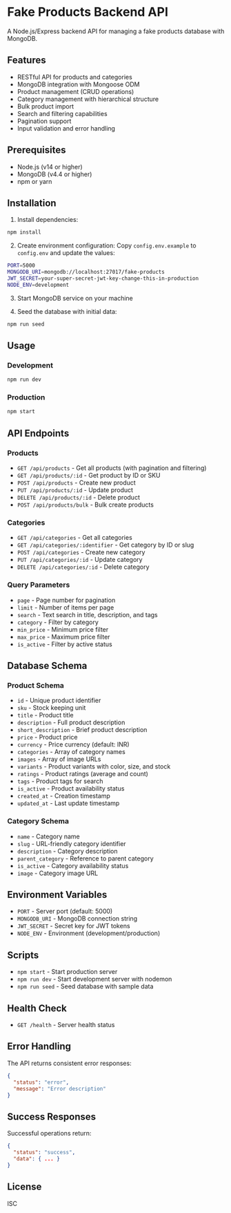# Fake Products Backend API

A Node.js/Express backend API for managing a fake products database with MongoDB.

## Features

- RESTful API for products and categories
- MongoDB integration with Mongoose ODM
- Product management (CRUD operations)
- Category management with hierarchical structure
- Bulk product import
- Search and filtering capabilities
- Pagination support
- Input validation and error handling

## Prerequisites

- Node.js (v14 or higher)
- MongoDB (v4.4 or higher)
- npm or yarn

## Installation

1. Install dependencies:
```bash
npm install
```

2. Create environment configuration:
Copy `config.env.example` to `config.env` and update the values:
```bash
PORT=5000
MONGODB_URI=mongodb://localhost:27017/fake-products
JWT_SECRET=your-super-secret-jwt-key-change-this-in-production
NODE_ENV=development
```

3. Start MongoDB service on your machine

4. Seed the database with initial data:
```bash
npm run seed
```

## Usage

### Development
```bash
npm run dev
```

### Production
```bash
npm start
```

## API Endpoints

### Products

- `GET /api/products` - Get all products (with pagination and filtering)
- `GET /api/products/:id` - Get product by ID or SKU
- `POST /api/products` - Create new product
- `PUT /api/products/:id` - Update product
- `DELETE /api/products/:id` - Delete product
- `POST /api/products/bulk` - Bulk create products

### Categories

- `GET /api/categories` - Get all categories
- `GET /api/categories/:identifier` - Get category by ID or slug
- `POST /api/categories` - Create new category
- `PUT /api/categories/:id` - Update category
- `DELETE /api/categories/:id` - Delete category

### Query Parameters

- `page` - Page number for pagination
- `limit` - Number of items per page
- `search` - Text search in title, description, and tags
- `category` - Filter by category
- `min_price` - Minimum price filter
- `max_price` - Maximum price filter
- `is_active` - Filter by active status

## Database Schema

### Product Schema
- `id` - Unique product identifier
- `sku` - Stock keeping unit
- `title` - Product title
- `description` - Full product description
- `short_description` - Brief product description
- `price` - Product price
- `currency` - Price currency (default: INR)
- `categories` - Array of category names
- `images` - Array of image URLs
- `variants` - Product variants with color, size, and stock
- `ratings` - Product ratings (average and count)
- `tags` - Product tags for search
- `is_active` - Product availability status
- `created_at` - Creation timestamp
- `updated_at` - Last update timestamp

### Category Schema
- `name` - Category name
- `slug` - URL-friendly category identifier
- `description` - Category description
- `parent_category` - Reference to parent category
- `is_active` - Category availability status
- `image` - Category image URL

## Environment Variables

- `PORT` - Server port (default: 5000)
- `MONGODB_URI` - MongoDB connection string
- `JWT_SECRET` - Secret key for JWT tokens
- `NODE_ENV` - Environment (development/production)

## Scripts

- `npm start` - Start production server
- `npm run dev` - Start development server with nodemon
- `npm run seed` - Seed database with sample data

## Health Check

- `GET /health` - Server health status

## Error Handling

The API returns consistent error responses:
```json
{
  "status": "error",
  "message": "Error description"
}
```

## Success Responses

Successful operations return:
```json
{
  "status": "success",
  "data": { ... }
}
```

## License

ISC
